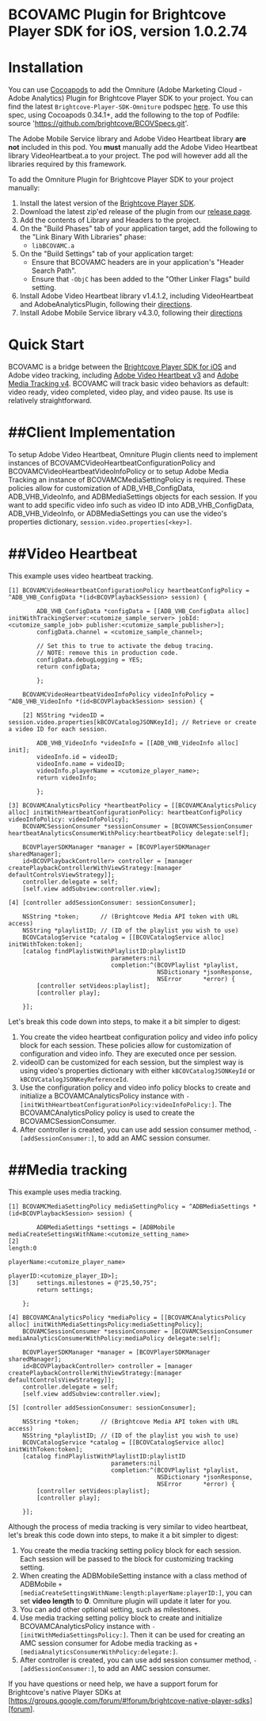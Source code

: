 # BCOVAMC Plugin for Brightcove Player SDK for iOS, version 1.0.2.74

Installation
============

You can use [Cocoapods][cocoapods] to add the Omniture (Adobe Marketing Cloud - Adobe Analytics) Plugin for Brightcove Player SDK to your project. You can find the latest `Brightcove-Player-SDK-Omniture` podspec [here][podspecs]. To use this spec, using Cocoapods 0.34.1+, add the following to the top of Podfile: source 'https://github.com/brightcove/BCOVSpecs.git'.

The Adobe Mobile Service library and Adobe Video Heartbeat library **are not** included in this pod.  You **must** manually add the Adobe Video Heartbeat library VideoHeartbeat.a to your project. The pod will however add all the libraries required by this framework.

To add the Omniture Plugin for Brightcove Player SDK to your project manually:

1. Install the latest version of the [Brightcove Player SDK][bcovsdk].
1. Download the latest zip'ed release of the plugin from our [release page][release].
1. Add the contents of Library and Headers to the project.
1. On the "Build Phases" tab of your application target, add the following to the "Link
    Binary With Libraries" phase:
    * `libBCOVAMC.a`
1. On the "Build Settings" tab of your application target:
    * Ensure that BCOVAMC headers are in your application's "Header Search Path".
    * Ensure that `-ObjC` has been added to the "Other Linker Flags" build setting.
1. Install Adobe Video Heartbeat library v1.4.1.2, including VideoHeartbeat and AdobeAnalyticsPlugin, following their [directions][adobeheartbeat].
1. Install Adobe Mobile Service library v4.3.0, following their [directions][adobemobileservice]

[cocoapods]: http://cocoapods.org
[podspecs]: https://github.com/brightcove/BCOVSpecs/blob/master/Brightcove-Player-SDK-Omniture/1.0.0/Brightcove-Player-SDK-Omniture.podspec
[release]: https://github.com/brightcove/brightcove-player-sdk-ios-omniture/releases

Quick Start
===========
BCOVAMC is a bridge between the [Brightcove Player SDK for iOS][bcovsdk] and Adobe video tracking, including [Adobe Video Heartbeat v3][adobeheartbeat] and [Adobe Media Tracking v4][adobemobileservice]. BCOVAMC will track basic video behaviors as default: video ready, video completed, video play, and video pause. Its use is relatively straightforward. 

##Client Implementation
===========
To setup Adobe Video Heartbeat, Omniture Plugin clients need to implement instances of BCOVAMCVideoHeartbeatConfigurationPolicy and BCOVAMCVideoHeartbeatVideoInfoPolicy or to setup Adobe Media Tracking an instance of BCOVAMCMediaSettingPolicy is required. These policies allow for customization of ADB\_VHB\_ConfigData, ADB\_VHB\_VideoInfo, and ADBMediaSettings objects for each session. If you want to add specific video info such as video ID into ADB\_VHB\_ConfigData, ADB\_VHB\_VideoInfo, or ADBMediaSettings you can use the video's properties dictionary, `session.video.properties[<key>]`.

##Video Heartbeat
===========

This example uses video heartbeat tracking.



    [1] BCOVAMCVideoHeartbeatConfigurationPolicy heartbeatConfigPolicy = ^ADB_VHB_ConfigData *(id<BCOVPlaybackSession> session) {

            ADB_VHB_ConfigData *configData = [[ADB_VHB_ConfigData alloc] initWithTrackingServer:<cutomize_sample_server> jobId:<cutomize_sample_job> publisher:<cutomize_sample_publisher>];
            configData.channel = <cutomize_sample_channel>;

            // Set this to true to activate the debug tracing.
            // NOTE: remove this in production code.
            configData.debugLogging = YES;
            return configData;

            };

        BCOVAMCVideoHeartbeatVideoInfoPolicy videoInfoPolicy = ^ADB_VHB_VideoInfo *(id<BCOVPlaybackSession> session) {

        [2] NSString *videoID = session.video.properties[kBCOVCatalogJSONKeyId]; // Retrieve or create a video ID for each session.

            ADB_VHB_VideoInfo *videoInfo = [[ADB_VHB_VideoInfo alloc] init];
            videoInfo.id = videoID;
            videoInfo.name = videoID;
            videoInfo.playerName = <cutomize_player_name>;
            return videoInfo;
    
            };

    [3] BCOVAMCAnalyticsPolicy *heartbeatPolicy = [[BCOVAMCAnalyticsPolicy alloc] initWithHeartbeatConfigurationPolicy: heartbeatConfigPolicy videoInfoPolicy: videoInfoPolicy];
        BCOVAMCSessionConsumer *sessionConsumer = [BCOVAMCSessionConsumer heartbeatAnalyticsConsumerWithPolicy:heartbeatPolicy delegate:self];
   	   
        BCOVPlayerSDKManager *manager = [BCOVPlayerSDKManager sharedManager];
        id<BCOVPlaybackController> controller = [manager createPlaybackControllerWithViewStrategy:[manager defaultControlsViewStrategy]];
        controller.delegate = self;
        [self.view addSubview:controller.view];
       
    [4] [controller addSessionConsumer: sessionConsumer];       

        NSString *token;      // (Brightcove Media API token with URL access)
        NSString *playlistID; // (ID of the playlist you wish to use)
        BCOVCatalogService *catalog = [[BCOVCatalogService alloc] initWithToken:token];
        [catalog findPlaylistWithPlaylistID:playlistID
                                 parameters:nil
                                 completion:^(BCOVPlaylist *playlist,
                                              NSDictionary *jsonResponse,
                                              NSError      *error) {
            [controller setVideos:playlist];
            [controller play];

        }];
       


Let's break this code down into steps, to make it a bit simpler to digest:

1. You create the video heartbeat configuration policy and video info policy block for each session. These policies allow for customization of configuration and video info. They are executed once per session.
1. videoID can be customized for each session, but the simplest way is using video's properties dictionary with either `kBCOVCatalogJSONKeyId` or `kBCOVCatalogJSONKeyReferenceId`.
1. Use the configuration policy and video info policy blocks to create and initialize a BCOVAMCAnalyticsPolicy instance with `-[initWithHeartbeatConfigurationPolicy:videoInfoPolicy:]`. The BCOVAMCAnalyticsPolicy policy is used to create the BCOVAMCSessionConsumer.
1. After controller is created, you can use add session consumer method, `-[addSessionConsumer:]`, to add an AMC session consumer.

##Media tracking
===========

This example uses media tracking.



    [1] BCOVAMCMediaSettingPolicy mediaSettingPolicy = ^ADBMediaSettings *(id<BCOVPlaybackSession> session) {
	
            ADBMediaSettings *settings = [ADBMobile mediaCreateSettingsWithName:<cutomize_setting_name>
    [2]                                                                  length:0
                                                                     playerName:<cutomize_player_name>
                                                                       playerID:<cutomize_player_ID>];
    [3]     settings.milestones = @"25,50,75";
            return settings;

        };

    [4] BBCOVAMCAnalyticsPolicy *mediaPolicy = [[BCOVAMCAnalyticsPolicy alloc] initWithMediaSettingsPolicy:mediaSettingPolicy];
        BCOVAMCSessionConsumer *sessionConsumer = [BCOVAMCSessionConsumer mediaAnalyticsConsumerWithPolicy:mediaPolicy delegate:self];

        BCOVPlayerSDKManager *manager = [BCOVPlayerSDKManager sharedManager];
        id<BCOVPlaybackController> controller = [manager createPlaybackControllerWithViewStrategy:[manager defaultControlsViewStrategy]];
        controller.delegate = self;
        [self.view addSubview:controller.view];
       
    [5] [controller addSessionConsumer: sessionConsumer];       

        NSString *token;      // (Brightcove Media API token with URL access)
        NSString *playlistID; // (ID of the playlist you wish to use)
        BCOVCatalogService *catalog = [[BCOVCatalogService alloc] initWithToken:token];
        [catalog findPlaylistWithPlaylistID:playlistID
                                 parameters:nil
                                 completion:^(BCOVPlaylist *playlist,
                                              NSDictionary *jsonResponse,
                                              NSError      *error) {
            [controller setVideos:playlist];
            [controller play];

        }];
       


Although the process of media tracking is very similar to video heartbeat, let's break this code down into steps, to make it a bit simpler to digest:

1. You create the media tracking setting policy block for each session. Each session will be passed to the block for customizing tracking setting.
1. When creating the ADBMobileSetting instance with a class method of ADBMobile `+[mediaCreateSettingsWithName:length:playerName:playerID:]`, you can set **video length** to **0**. Omniture plugin will update it later for you.
1. You can add other optional setting, such as milestones. 
1. Use media tracking setting policy block to create and initialize BCOVAMCAnalyticsPolicy instance with `-[initWithMediaSettingsPolicy:]`. Then it can be used for creating an AMC session consumer for Adobe media tracking as `+[mediaAnalyticsConsumerWithPolicy:delegate:]`.
1. After controller is created, you can use add session consumer method, `-[addSessionConsumer:]`, to add an AMC session consumer.

If you have questions or need help, we have a support forum for Brightcove's native Player SDKs at [https://groups.google.com/forum/#!forum/brightcove-native-player-sdks][forum].

[adobeheartbeat]: https://github.com/Adobe-Marketing-Cloud/video-heartbeat/
[adobemobileservice]: https://github.com/Adobe-Marketing-Cloud/mobile-services
[bcovsdk]: https://github.com/brightcove/brightcove-player-sdk-ios
[forum]: https://groups.google.com/forum/#!forum/brightcove-native-player-sdks
